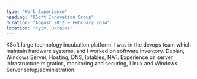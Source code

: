```yaml
---
type: "Work Experience"
heading: "KSoft Innovation Group"
duration: "August 2012 – February 2014"
location: "Kyiv, Ukraine"
---
```


KSoft large technology incubation platform. I was in the devops team which maintain hardware systems, and I worked on software inventory. Debian, Windows Server, Hosting, DNS, Iptables, NAT. 
Experience on server infrastructure migration, monitoring and securing, Linux and Windows Server setup/administration.